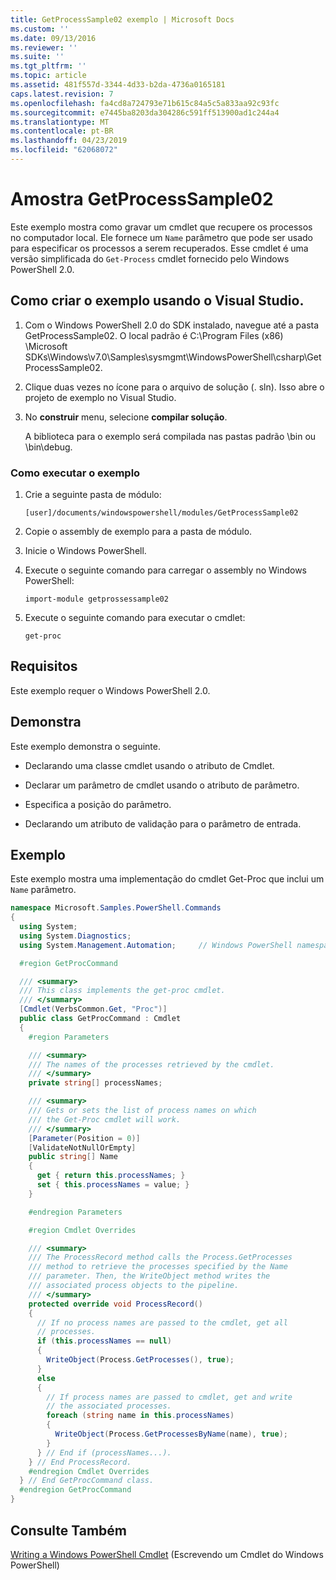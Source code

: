 ```yaml
---
title: GetProcessSample02 exemplo | Microsoft Docs
ms.custom: ''
ms.date: 09/13/2016
ms.reviewer: ''
ms.suite: ''
ms.tgt_pltfrm: ''
ms.topic: article
ms.assetid: 481f557d-3344-4d33-b2da-4736a0165181
caps.latest.revision: 7
ms.openlocfilehash: fa4cd8a724793e71b615c84a5c5a833aa92c93fc
ms.sourcegitcommit: e7445ba8203da304286c591ff513900ad1c244a4
ms.translationtype: MT
ms.contentlocale: pt-BR
ms.lasthandoff: 04/23/2019
ms.locfileid: "62068072"
---
```

# <a name="getprocesssample02-sample"></a>Amostra GetProcessSample02

Este exemplo mostra como gravar um cmdlet que recupere os processos no computador local. Ele fornece um `Name` parâmetro que pode ser usado para especificar os processos a serem recuperados. Esse cmdlet é uma versão simplificada do `Get-Process` cmdlet fornecido pelo Windows PowerShell 2.0.

## <a name="how-to-build-the-sample-using-visual-studio"></a>Como criar o exemplo usando o Visual Studio.

1. Com o Windows PowerShell 2.0 do SDK instalado, navegue até a pasta GetProcessSample02. O local padrão é C:\Program Files (x86) \Microsoft SDKs\Windows\v7.0\Samples\sysmgmt\WindowsPowerShell\csharp\GetProcessSample02.

2. Clique duas vezes no ícone para o arquivo de solução (. sln). Isso abre o projeto de exemplo no Visual Studio.

3. No **construir** menu, selecione **compilar solução**.

    A biblioteca para o exemplo será compilada nas pastas padrão \bin ou \bin\debug.

### <a name="how-to-run-the-sample"></a>Como executar o exemplo

1. Crie a seguinte pasta de módulo:

    `[user]/documents/windowspowershell/modules/GetProcessSample02`

2. Copie o assembly de exemplo para a pasta de módulo.

3. Inicie o Windows PowerShell.

4. Execute o seguinte comando para carregar o assembly no Windows PowerShell:

    `import-module getprossessample02`

5. Execute o seguinte comando para executar o cmdlet:

    `get-proc`

## <a name="requirements"></a>Requisitos

Este exemplo requer o Windows PowerShell 2.0.

## <a name="demonstrates"></a>Demonstra

Este exemplo demonstra o seguinte.

- Declarando uma classe cmdlet usando o atributo de Cmdlet.

- Declarar um parâmetro de cmdlet usando o atributo de parâmetro.

- Especifica a posição do parâmetro.

- Declarando um atributo de validação para o parâmetro de entrada.

## <a name="example"></a>Exemplo

Este exemplo mostra uma implementação do cmdlet Get-Proc que inclui um `Name` parâmetro.

```csharp
namespace Microsoft.Samples.PowerShell.Commands
{
  using System;
  using System.Diagnostics;
  using System.Management.Automation;     // Windows PowerShell namespace

  #region GetProcCommand

  /// <summary>
  /// This class implements the get-proc cmdlet.
  /// </summary>
  [Cmdlet(VerbsCommon.Get, "Proc")]
  public class GetProcCommand : Cmdlet
  {
    #region Parameters

    /// <summary>
    /// The names of the processes retrieved by the cmdlet.
    /// </summary>
    private string[] processNames;

    /// <summary>
    /// Gets or sets the list of process names on which
    /// the Get-Proc cmdlet will work.
    /// </summary>
    [Parameter(Position = 0)]
    [ValidateNotNullOrEmpty]
    public string[] Name
    {
      get { return this.processNames; }
      set { this.processNames = value; }
    }

    #endregion Parameters

    #region Cmdlet Overrides

    /// <summary>
    /// The ProcessRecord method calls the Process.GetProcesses
    /// method to retrieve the processes specified by the Name
    /// parameter. Then, the WriteObject method writes the
    /// associated process objects to the pipeline.
    /// </summary>
    protected override void ProcessRecord()
    {
      // If no process names are passed to the cmdlet, get all
      // processes.
      if (this.processNames == null)
      {
        WriteObject(Process.GetProcesses(), true);
      }
      else
      {
        // If process names are passed to cmdlet, get and write
        // the associated processes.
        foreach (string name in this.processNames)
        {
          WriteObject(Process.GetProcessesByName(name), true);
        }
      } // End if (processNames...).
    } // End ProcessRecord.
    #endregion Cmdlet Overrides
  } // End GetProcCommand class.
  #endregion GetProcCommand
}
```

## <a name="see-also"></a>Consulte Também

[Writing a Windows PowerShell Cmdlet](./writing-a-windows-powershell-cmdlet.md) (Escrevendo um Cmdlet do Windows PowerShell)
